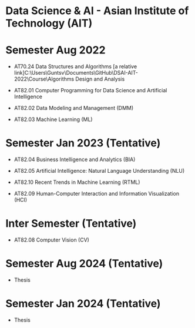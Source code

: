 # Data Science & AI - Asian Institute of Technology (AIT)

# Semester Aug 2022
- AT70.24 Data Structures and Algorithms
[a relative link]C:\Users\Guntsv\Documents\GitHub\DSAI-AIT-2022\Course\Algorithms Design and Analysis
- AT82.01 Computer Programming for Data Science and Artificial Intelligence 

- AT82.02 Data Modeling and Management (DMM)

- AT82.03 Machine Learning (ML)

# Semester Jan 2023 (Tentative)
- AT82.04 Business Intelligence and Analytics (BIA)

- AT82.05 Artificial Intelligence: Natural Language Understanding (NLU)

- AT82.10 Recent Trends in Machine Learning (RTML)

- AT82.09 Human-Computer Interaction and Information Visualization (HCI)

# Inter Semester (Tentative)
- AT82.08 Computer Vision (CV)

# Semester Aug 2024 (Tentative)
- Thesis

# Semester Jan 2024 (Tentative)
- Thesis